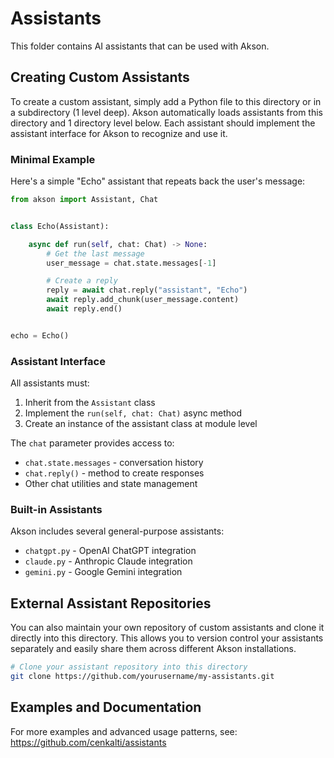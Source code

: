 # Assistants

This folder contains AI assistants that can be used with Akson.

## Creating Custom Assistants

To create a custom assistant, simply add a Python file to this directory or in a subdirectory (1 level deep).
Akson automatically loads assistants from this directory and 1 directory level below.
Each assistant should implement the assistant interface for Akson to recognize and use it.

### Minimal Example

Here's a simple "Echo" assistant that repeats back the user's message:

```python
from akson import Assistant, Chat


class Echo(Assistant):

    async def run(self, chat: Chat) -> None:
        # Get the last message
        user_message = chat.state.messages[-1]

        # Create a reply
        reply = await chat.reply("assistant", "Echo")
        await reply.add_chunk(user_message.content)
        await reply.end()


echo = Echo()
```

### Assistant Interface

All assistants must:
1. Inherit from the `Assistant` class
2. Implement the `run(self, chat: Chat)` async method
3. Create an instance of the assistant class at module level

The `chat` parameter provides access to:
- `chat.state.messages` - conversation history
- `chat.reply()` - method to create responses
- Other chat utilities and state management

### Built-in Assistants

Akson includes several general-purpose assistants:
- `chatgpt.py` - OpenAI ChatGPT integration
- `claude.py` - Anthropic Claude integration  
- `gemini.py` - Google Gemini integration

## External Assistant Repositories

You can also maintain your own repository of custom assistants and clone it directly into this directory.
This allows you to version control your assistants separately and easily share them across different Akson installations.

```bash
# Clone your assistant repository into this directory
git clone https://github.com/yourusername/my-assistants.git
```

## Examples and Documentation

For more examples and advanced usage patterns, see: https://github.com/cenkalti/assistants
